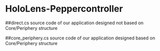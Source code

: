 # HoloLens-Peppercontroller

##direct.cs 
source code of our application designed not based on Core/Periphery structure

##core_periphery.cs
source code of our application designed based on Core/Periphery structure
